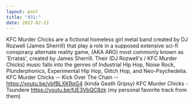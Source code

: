 ```yaml
---
layout: post
title: "431:"
date: 2022-02-21
---
```


KFC Murder Chicks are a fictional homeless girl metal band created by DJ Rozwell (James Sherrill) that play a role in a supposed extensive sci-fi conspiracy alternate reality game, (AKA ARG) most commonly known as 'Erratas', created by James Sherrill. Their (DJ Rozwell's / KFC Murder Chicks) music falls into the genres of Industrial Hip Hop, Noise Rock, Plunderphonics, Experimental Hip Hop, Glitch Hop, and Neo-Psychedelia.
 KFC Murder Chicks  --  Kick Over The Chain   --
https://youtu.be/vbfBLXKRpG4 (kinda Geath Gripsy)
 KFC Murder Chicks - Tsundere
https://youtu.be/fJE3VbQC8zk (my personal favorite track from them)

